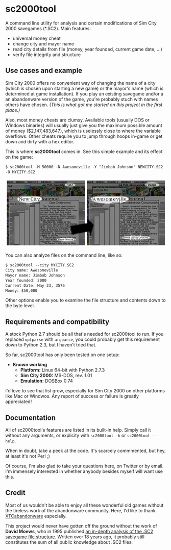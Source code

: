 sc2000tool
==========

A command line utility for analysis and certain modifications of Sim City 2000 savegames (*.SC2). Main features:

* universal money cheat
* change city and mayor name
* read city details from file (money, year founded, current game date, …)
* verify file integrity and structure

## Use cases and example

Sim City 2000 offers no convenient way of changing the name of a city (which is chosen upon starting a new game) or the mayor's name (which is determined at game installation). If you play an existing savegame and/or a an abandonware version of the game, you're probably stuch with names others have chosen. *(This is what got me started on this project in the first place.)*

Also, most money cheats are clumsy. Available tools (usually DOS or Windows binaries)  will usually just give you the maximum possible amount of money ($2,147,483,647), which is uselessly close to where the variable overflows. Other cheats require you to jump through hoops in-game or get down and dirty with a hex editor.

This is where **sc2000tool** comes in. See this simple example and its effect on the game:

```
$ sc2000tool -M 50000 -N Awesomeville -Y "Jimbob Johnson" NEWCITY.SC2 -O MYCITY.SC2
```

![Screenshot comparison illustrating in-game effects](docs/screenshots.png?raw=true)

You can also analyze files on the command line, like so:

```
$ sc2000tool --city MYCITY.SC2
City name: Awesomeville
Mayor name: Jimbob Johnson
Year founded: 2000
Current Date: May 23, 3576
Money: $50,000
```

Other options enable you to examine the file structure and contents down to the byte level.

## Requirements and compatibility

A stock Python 2.7 should be all that's needed for sc2000tool to run. If you replaced `optparse` with `argparse`, you could probably get this requirement down to Python 2.3, but I haven't tried that.

So far, sc2000tool has only been tested on one setup:
* **Known working**
  * **Platform:** Linux 64-bit with Python 2.7.3
  * **Sim City 2000:** MS-DOS, rev. 1.01
  * **Emulation:** DOSBox 0.74

I'd love to see that list grow, especially for Sim City 2000 on other platforms like Mac or Windwos. Any report of success or failure is greatly appreciated!

## Documentation

All of sc2000tool's features are listed in its built-in help. Simply call it without any arguments, or explicity with `sc2000tool -h` or `sc2000tool --help`.

When in doubt, take a peek at the code. It's scarcely commmented, but hey, at least it's not Perl ;)

Of course, I'm also glad to take your questions here, on Twitter or by email. I'm immensely interested in whether anybody besides myself will want use this.

## Credit

Most of us wouldn't be able to enjoy all these wonderful old games without the tireless work of the abandonware community. Here, I'd like to thank [XTCabandonware](http://www.xtcabandonware.com/game/832/simcity-2000) especially.

This project would never have gotten off the ground without the work of **David Moews**, who in 1995 published [an in-depth analysis of the .SC2 savegame file structure](http://djm.cc/simcity-2000-info.txt). Written over 18 years ago, it probably still constitutes the sum of all public knowledge about .SC2 files.
